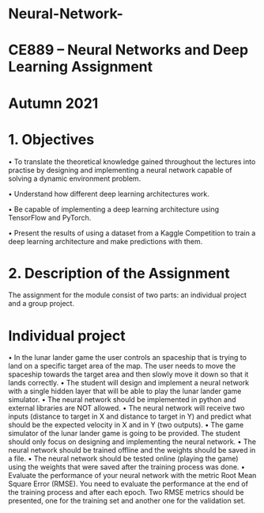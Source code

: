 # Neural-Network-
# CE889 – Neural Networks and Deep Learning Assignment
# Autumn 2021
# 1. Objectives
• To translate the theoretical knowledge gained throughout the lectures into practise by designing and implementing a neural network capable of solving a dynamic environment problem.

• Understand how different deep learning architectures work.

• Be capable of implementing a deep learning architecture using TensorFlow and PyTorch.

• Present the results of using a dataset from a Kaggle Competition to train a deep learning architecture and make predictions with them. 

# 2. Description of the Assignment
The assignment for the module consist of two parts: an individual project and a group project.
# Individual project
• In the lunar lander game the user controls an spaceship that is trying to land on a specific target area of the map. The user needs to move the spaceship
towards the target area and then slowly move it down so that it lands correctly.
• The student will design and implement a neural network with a single hidden layer that will be able to play the lunar lander game simulator.
• The neural network should be implemented in python and external libraries are NOT allowed.
• The neural network will receive two inputs (distance to target in X and distance to target in Y) and predict what should be the expected velocity in X and in Y (two outputs).
• The game simulator of the lunar lander game is going to be provided. The student should only focus on designing and implementing the neural network.
• The neural network should be trained offline and the weights should be saved in a file.
• The neural network should be tested online (playing the game) using the weights that were saved after the training process was done.
• Evaluate the performance of your neural network with the metric Root Mean Square Error (RMSE). You need to evaluate the performance at the end of the training process and after each epoch. Two RMSE metrics should be presented, one for the training set and another one for the validation set.
